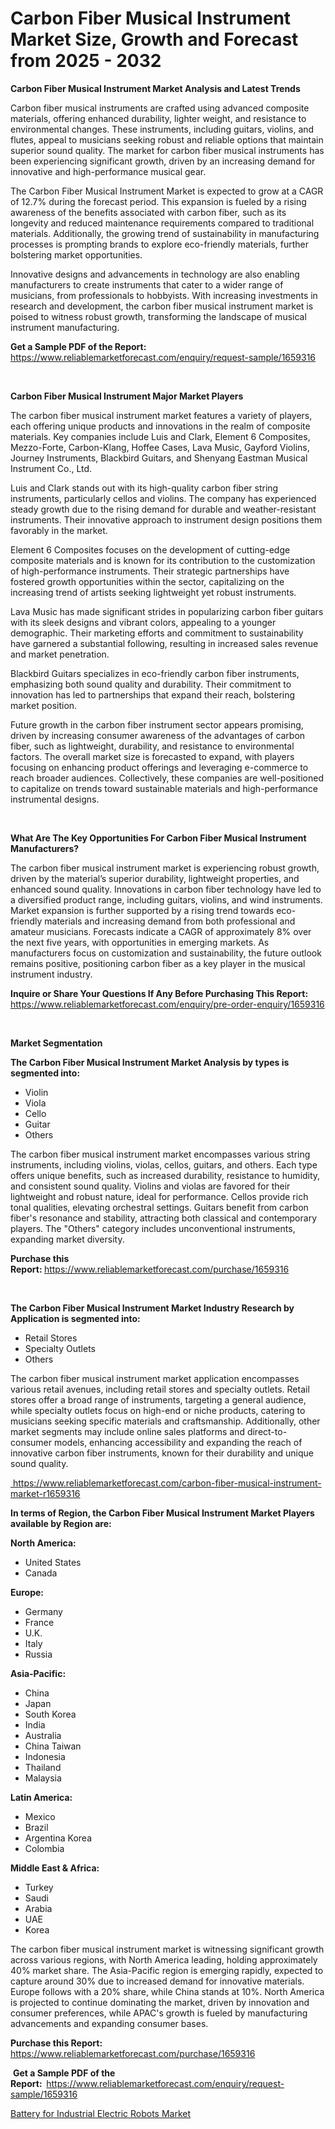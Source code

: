 <p><h1>Carbon Fiber Musical Instrument Market Size, Growth and Forecast from 2025 - 2032</h1></p><p><strong>Carbon Fiber Musical Instrument Market Analysis and Latest Trends</strong></p>
<p><p>Carbon fiber musical instruments are crafted using advanced composite materials, offering enhanced durability, lighter weight, and resistance to environmental changes. These instruments, including guitars, violins, and flutes, appeal to musicians seeking robust and reliable options that maintain superior sound quality. The market for carbon fiber musical instruments has been experiencing significant growth, driven by an increasing demand for innovative and high-performance musical gear.</p><p>The Carbon Fiber Musical Instrument Market is expected to grow at a CAGR of 12.7% during the forecast period. This expansion is fueled by a rising awareness of the benefits associated with carbon fiber, such as its longevity and reduced maintenance requirements compared to traditional materials. Additionally, the growing trend of sustainability in manufacturing processes is prompting brands to explore eco-friendly materials, further bolstering market opportunities.</p><p>Innovative designs and advancements in technology are also enabling manufacturers to create instruments that cater to a wider range of musicians, from professionals to hobbyists. With increasing investments in research and development, the carbon fiber musical instrument market is poised to witness robust growth, transforming the landscape of musical instrument manufacturing.</p></p>
<p><strong>Get a Sample PDF of the Report:&nbsp;</strong> <a href="https://www.reliablemarketforecast.com/enquiry/request-sample/1659316?utm_campaign=3321&utm_medium=2&utm_source=Github&utm_content=ia&utm_term=23032025&utm_id=carbon-fiber-musical-instrument">https://www.reliablemarketforecast.com/enquiry/request-sample/1659316</a></p>
<p>&nbsp;</p>
<p><strong>Carbon Fiber Musical Instrument Major Market Players</strong></p>
<p><p>The carbon fiber musical instrument market features a variety of players, each offering unique products and innovations in the realm of composite materials. Key companies include Luis and Clark, Element 6 Composites, Mezzo-Forte, Carbon-Klang, Hoffee Cases, Lava Music, Gayford Violins, Journey Instruments, Blackbird Guitars, and Shenyang Eastman Musical Instrument Co., Ltd.</p><p>Luis and Clark stands out with its high-quality carbon fiber string instruments, particularly cellos and violins. The company has experienced steady growth due to the rising demand for durable and weather-resistant instruments. Their innovative approach to instrument design positions them favorably in the market.</p><p>Element 6 Composites focuses on the development of cutting-edge composite materials and is known for its contribution to the customization of high-performance instruments. Their strategic partnerships have fostered growth opportunities within the sector, capitalizing on the increasing trend of artists seeking lightweight yet robust instruments.</p><p>Lava Music has made significant strides in popularizing carbon fiber guitars with its sleek designs and vibrant colors, appealing to a younger demographic. Their marketing efforts and commitment to sustainability have garnered a substantial following, resulting in increased sales revenue and market penetration.</p><p>Blackbird Guitars specializes in eco-friendly carbon fiber instruments, emphasizing both sound quality and durability. Their commitment to innovation has led to partnerships that expand their reach, bolstering market position.</p><p>Future growth in the carbon fiber instrument sector appears promising, driven by increasing consumer awareness of the advantages of carbon fiber, such as lightweight, durability, and resistance to environmental factors. The overall market size is forecasted to expand, with players focusing on enhancing product offerings and leveraging e-commerce to reach broader audiences. Collectively, these companies are well-positioned to capitalize on trends toward sustainable materials and high-performance instrumental designs.</p></p>
<p>&nbsp;</p>
<p><strong>What Are The Key Opportunities For Carbon Fiber Musical Instrument Manufacturers?</strong></p>
<p><p>The carbon fiber musical instrument market is experiencing robust growth, driven by the material’s superior durability, lightweight properties, and enhanced sound quality. Innovations in carbon fiber technology have led to a diversified product range, including guitars, violins, and wind instruments. Market expansion is further supported by a rising trend towards eco-friendly materials and increasing demand from both professional and amateur musicians. Forecasts indicate a CAGR of approximately 8% over the next five years, with opportunities in emerging markets. As manufacturers focus on customization and sustainability, the future outlook remains positive, positioning carbon fiber as a key player in the musical instrument industry.</p></p>
<p><strong>Inquire or Share Your Questions If Any Before Purchasing This Report:</strong> <a href="https://www.reliablemarketforecast.com/enquiry/pre-order-enquiry/1659316?utm_campaign=3321&utm_medium=2&utm_source=Github&utm_content=ia&utm_term=23032025&utm_id=carbon-fiber-musical-instrument">https://www.reliablemarketforecast.com/enquiry/pre-order-enquiry/1659316</a></p>
<p>&nbsp;</p>
<p><strong>Market Segmentation</strong></p>
<p><strong>The Carbon Fiber Musical Instrument Market Analysis by types is segmented into:</strong></p>
<p><ul><li>Violin</li><li>Viola</li><li>Cello</li><li>Guitar</li><li>Others</li></ul></p>
<p><p>The carbon fiber musical instrument market encompasses various string instruments, including violins, violas, cellos, guitars, and others. Each type offers unique benefits, such as increased durability, resistance to humidity, and consistent sound quality. Violins and violas are favored for their lightweight and robust nature, ideal for performance. Cellos provide rich tonal qualities, elevating orchestral settings. Guitars benefit from carbon fiber's resonance and stability, attracting both classical and contemporary players. The "Others" category includes unconventional instruments, expanding market diversity.</p></p>
<p><strong>Purchase this Report:&nbsp;</strong><a href="https://www.reliablemarketforecast.com/purchase/1659316?utm_campaign=3321&utm_medium=2&utm_source=Github&utm_content=ia&utm_term=23032025&utm_id=carbon-fiber-musical-instrument">https://www.reliablemarketforecast.com/purchase/1659316</a></p>
<p>&nbsp;</p>
<p><strong>The Carbon Fiber Musical Instrument Market Industry Research by Application is segmented into:</strong></p>
<p><ul><li>Retail Stores</li><li>Specialty Outlets</li><li>Others</li></ul></p>
<p><p>The carbon fiber musical instrument market application encompasses various retail avenues, including retail stores and specialty outlets. Retail stores offer a broad range of instruments, targeting a general audience, while specialty outlets focus on high-end or niche products, catering to musicians seeking specific materials and craftsmanship. Additionally, other market segments may include online sales platforms and direct-to-consumer models, enhancing accessibility and expanding the reach of innovative carbon fiber instruments, known for their durability and unique sound quality.</p></p>
<p><a href="https://www.reliablemarketforecast.com/carbon-fiber-musical-instrument-market-r1659316?utm_campaign=3321&utm_medium=2&utm_source=Github&utm_content=ia&utm_term=23032025&utm_id=carbon-fiber-musical-instrument">&nbsp;https://www.reliablemarketforecast.com/carbon-fiber-musical-instrument-market-r1659316</a></p>
<p><strong>In terms of Region, the Carbon Fiber Musical Instrument Market Players available by Region are:</strong></p>
<p>
    <p> <strong> North America: </strong>
        <ul>
            <li>United States</li>
            <li>Canada</li>
        </ul>
        </p> 
    <p> <strong> Europe: </strong>
        <ul>
            <li>Germany</li>
            <li>France</li>
            <li>U.K.</li>
            <li>Italy</li>
            <li>Russia</li>
        </ul>
        </p> 
    <p> <strong> Asia-Pacific: </strong>
        <ul>
            <li>China</li>
            <li>Japan</li>
            <li>South Korea</li>
            <li>India</li>
            <li>Australia</li>
            <li>China Taiwan</li>
            <li>Indonesia</li>
            <li>Thailand</li>
            <li>Malaysia</li>
        </ul>
        </p> 
    <p> <strong> Latin America: </strong>
        <ul>
            <li>Mexico</li>
            <li>Brazil</li>
            <li>Argentina Korea</li>
            <li>Colombia</li>
        </ul>
        </p> 
    <p> <strong> Middle East & Africa: </strong>
        <ul>
            <li>Turkey</li>
            <li>Saudi</li>
            <li>Arabia</li>
            <li>UAE</li>
            <li>Korea</li>
        </ul>
    </p>
    </p>
<p><p>The carbon fiber musical instrument market is witnessing significant growth across various regions, with North America leading, holding approximately 40% market share. The Asia-Pacific region is emerging rapidly, expected to capture around 30% due to increased demand for innovative materials. Europe follows with a 20% share, while China stands at 10%. North America is projected to continue dominating the market, driven by innovation and consumer preferences, while APAC's growth is fueled by manufacturing advancements and expanding consumer bases.</p></p>
<p><strong>Purchase this Report: </strong><a href="https://www.reliablemarketforecast.com/purchase/1659316?utm_campaign=3321&utm_medium=2&utm_source=Github&utm_content=ia&utm_term=23032025&utm_id=carbon-fiber-musical-instrument">https://www.reliablemarketforecast.com/purchase/1659316</a></p>
<p>&nbsp;<strong>Get a Sample PDF of the Report:&nbsp;&nbsp;</strong><a href="https://www.reliablemarketforecast.com/enquiry/request-sample/1659316?utm_campaign=3321&utm_medium=2&utm_source=Github&utm_content=ia&utm_term=23032025&utm_id=carbon-fiber-musical-instrument">https://www.reliablemarketforecast.com/enquiry/request-sample/1659316</a></p>
<p><strong></strong></p>
<p><p><a href="https://github.com/elvutedipela/Market-Research-Report-List-1/blob/main/battery-for-industrial-electric-robots-market.md?utm_campaign=3321&utm_medium=2&utm_source=Github&utm_content=ia&utm_term=23032025&utm_id=carbon-fiber-musical-instrument">Battery for Industrial Electric Robots Market</a></p></p>